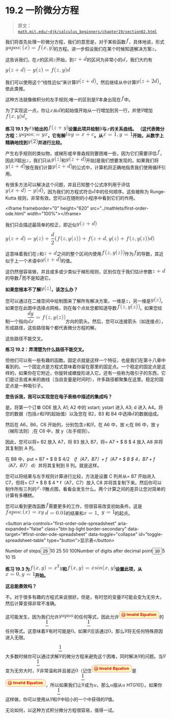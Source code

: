 # 19.2 一阶微分方程

> 原文： [`math.mit.edu/~djk/calculus_beginners/chapter19/section02.html`](http://math.mit.edu/~djk/calculus_beginners/chapter19/section02.html)

我们将首先处理一阶微分方程，我们的意思是，对于某些函数![](img/tex-8fa14cdd754f91cc6554c9e71929cce7.gif)，具体地说，形式![](img/tex-d58273095a019384510f880fc39df3f9.gif)的方程。进一步假设我们在某个时候知道解决方案![](img/tex-fbade9e36a3f36d3d676c1b808451dd7.gif)。

这告诉我们，在![](img/tex-9dd4e461268c8034f5c8564e155c67a6.gif)的区间![](img/tex-fbade9e36a3f36d3d676c1b808451dd7.gif)开始，到![](img/tex-a712dd0ee962371a2d97414505313904.gif)的区间为非常小的![](img/tex-8277e0910d750195b448797616e091ad.gif)，我们大约有

![](img/tex-86f8b0ab3989f81f2f9500a5cc55cf4b.gif)

我们可以使用这个“线性近似”来计算![](img/tex-9689001ed88c1a98b48faabd7ea106cb.gif)，然后继续从中计算![](img/tex-d04b6b8068de4d10d3beec0d11259ba1.gif)，依此类推。

这种方法就像做积分的左手规则;唯一的区别是![](img/tex-415290769594460e2e485922904f345d.gif)本身出现在![](img/tex-8fa14cdd754f91cc6554c9e71929cce7.gif)中。

为了实现这一点，你让![](img/tex-9dd4e461268c8034f5c8564e155c67a6.gif)从![](img/tex-8277e0910d750195b448797616e091ad.gif)的起始值开始从一行增加到另一行，并使![](img/tex-415290769594460e2e485922904f345d.gif)增加![](img/tex-d60fbbbafd0706d04d667fe55cde1d31.gif)。

**练习 19.1 为![](img/tex-3e44107170a520582ade522fa73c1d15.gif)给出的![](img/tex-d2532f1529e1cc131a984c017d2a8066.gif)设置此项并绘制![](img/tex-415290769594460e2e485922904f345d.gif)与![](img/tex-9dd4e461268c8034f5c8564e155c67a6.gif)的关系曲线。 （这代表微分方程：![](img/tex-e16b915a813aa9ce5c5fdfcf3d4eae2e.gif)，它有解![](img/tex-3d6048207388a45c4449b46507b4138f.gif)。从![](img/tex-51534ae351402cd0decc72222ddfeb06.gif)开始，从数字上精确地找到![](img/tex-f096dfa64f79f7797e93e42c2a22cfc5.gif)并进行比较。**

产生右手规则的类似物，或梯形或辛普森规则要困难一些，因为它们需要评估![](img/tex-8fa14cdd754f91cc6554c9e71929cce7.gif)，因此![](img/tex-415290769594460e2e485922904f345d.gif)超出![](img/tex-fbade9e36a3f36d3d676c1b808451dd7.gif)，我们只从![](img/tex-2a30396180396c206d6a001ed06584d6.gif)和![](img/tex-d3227a513f375ead0a7d08c2fe35aa22.gif)开始]是我们想要发现的。如果我们将![](img/tex-d3227a513f375ead0a7d08c2fe35aa22.gif)放在我们计算![](img/tex-d3227a513f375ead0a7d08c2fe35aa22.gif)的公式中，计算机将正确地指责我们使用循环引用。

有很多方法可以解决这个问题，并且已知整个公式序列用于评估![](img/tex-19a2c301702be94f2a2f1409c6f92053.gif)，因为我们的方程式符合![](img/tex-8277e0910d750195b448797616e091ad.gif)中的任何顺序。这些被称为 Runge-Kutta 规则，非常有效。您可以在随附的小程序中看到它们的作用。

&lt;iframe frameborder="0" height="620" src="../mathlets/first-order-ode.html" width="100%"&gt;&lt;/iframe&gt;

我们只会描述最简单的校正，即近似![](img/tex-d3227a513f375ead0a7d08c2fe35aa22.gif)

![](img/tex-55fa39c32d80d9b01146878c57880296.gif)

这意味着我们在![](img/tex-fbade9e36a3f36d3d676c1b808451dd7.gif)和![](img/tex-c0e7257b56d58a3b96066a13bd8ee56e.gif)之间的整个区间内使用![](img/tex-50047cea742831d530c11ea6a9c32716.gif)作为![](img/tex-8fa14cdd754f91cc6554c9e71929cce7.gif)的导数，其近似于上一个术语中![](img/tex-d3227a513f375ead0a7d08c2fe35aa22.gif)的值。

这仍然很容易做，并且或多或少类似于梯形规则，区别仅在于我们估计参数![](img/tex-c0e7257b56d58a3b96066a13bd8ee56e.gif)的导数![](img/tex-8fa14cdd754f91cc6554c9e71929cce7.gif)而不是知道它。

**如果您根本不了解![](img/tex-2a30396180396c206d6a001ed06584d6.gif)，该怎么办？**

您可以通过在二维空间中绘制图来了解所有解决方案，一维是![](img/tex-fbade9e36a3f36d3d676c1b808451dd7.gif)，另一维是![](img/tex-2a30396180396c206d6a001ed06584d6.gif)。如果您在此图中选择点网格，则在每个点处您都知道导数![](img/tex-50047cea742831d530c11ea6a9c32716.gif)。如果您绘制一个指向![](img/tex-13e1939fa1f30d0ce774246e534e10be.gif)方向的箭头。然后，您可以连接箭头（如连接点），形成路径，这些路径每个都代表微分方程的解。

这些路径不能交叉。

**练习 19.2：弄清楚为什么路径不能交叉。**

但他们可以有一些有趣的函数。固定点就是这样一个特征，也是我们在第十八章中看到的。一个固定点是方程式意味着你留在那里的固定点。一个稳定的固定点是这样的，如果你在它附近，你旋转或螺旋形进入它。还有一些称为吸引子的东西，它们是过去或未来的曲线（当自变量是时间时），许多路径都聚集在这里。稳定的固定点是一种吸引子。

**您告诉我，我可以实现您在电子表格中描述的集成吗？**

是。将第一个订单 ODE 放入 A1; A2 中的 xstart; ystart 进入 A3; d 进入 A4。将您的数据（包括![](img/tex-9dd4e461268c8034f5c8564e155c67a6.gif)和![](img/tex-415290769594460e2e485922904f345d.gif)的起始值）以及您在 B2，B3 和 B4 中选择![](img/tex-8277e0910d750195b448797616e091ad.gif)的数据组成。

然后在 A6，B6，C6 开始列，分别包含![](img/tex-9dd4e461268c8034f5c8564e155c67a6.gif)和![](img/tex-415290769594460e2e485922904f345d.gif)。在 A6 中，放 x;在 B6 中，放 y（梯形法则）;在 C6 中，放 y（左手规则）。

因此，您可以将= B2 放入 A7，将 B3 放入 B7，将= A7 + $ B $ 4 放入 A8 并将其复制到 A 列。

在 B8 中，put = B7 + $ B $ 4/2 *（f（A7，B7）+ f（A7 + $ B $ 4，B7 + f（A7，B7）* d）并将其复制到 B 列。就是这样。

您可以将结果与左手规则计算进行比较，方法是设置 C 列并从= B7 开始进入 C7，但将= C7 + $ B $ 4 * f（A7，C7）放入 C8 并将其复制下来。然后你可以制作所有三列的![](img/tex-f10bc3c94b77e1d6b9f98106daf335c1.gif)散点图，看看会发生什么。两个计算之间的差异让您对简单的计算有多糟糕。

您可以看到更改函数![](img/tex-8fa14cdd754f91cc6554c9e71929cce7.gif)需要更多的工作，但很容易改变初始条件。这是![](img/tex-c47112292ad9c3b00062727e4a849dea.gif) ![](img/tex-8756516056a75e7493ef8f60ab5acff3.gif)的结果和![](img/tex-d37ffc54b67ce8de1f01efb1f2e33689.gif)，![](img/tex-5a6fb152b0e79d61bb16fd58014ba123.gif)的起点。

&lt;button aria-controls="first-order-ode-spreadsheet" aria-expanded="false" class="btn bg-light border-secondary" data-target="#first-order-ode-spreadsheet" data-toggle="collapse" id="toggle-spreadsheet-table" type="button"&gt;显示表&lt;/button&gt;[](../download/first-order-ode.xlsx)

Number of steps<button aria-expanded="false" aria-haspopup="true" class="btn btn-sm bg-light border-secondary dropdown-toggle" data-toggle="dropdown" id="nbr-steps-btn" type="button" value="25">25</button>10 25 50 100Number of digits after decimal point<button aria-expanded="false" aria-haspopup="true" class="btn btn-sm bg-light border-secondary dropdown-toggle" data-toggle="dropdown" id="nbr-digits-btn" type="button" value="10">10</button>5 10 15

**练习 19.3 为![](img/tex-473bdf7c3787a78c511aed0ad5c61fd9.gif)和![](img/tex-22f9a8674477e748447de641eacea9a0.gif)设置此项，从![](img/tex-93b6b4f45924de67b7e4f48f875b9037.gif)开始。**

**这总能奏效吗？**

不。对于很多有趣的方程式来说很好。但是，有时您的变量![](img/tex-415290769594460e2e485922904f345d.gif)可能会变为无穷大，然后计算变得非常不准确。

这可能发生，因为我们允许![](img/tex-23e3c7efae813fefb4fed2436a229c98.gif)的任何等式，因此允许![](img/tex-ccb8ec3a7d47691f8b87bb37013d2569.gif)的任何等式。这意味着![](img/tex-bfdefe5a68f33706693d71350725374e.gif)有时可能是![](img/tex-cfcd208495d565ef66e7dff9f98764da.gif)。如果![](img/tex-bfdefe5a68f33706693d71350725374e.gif)应该通过![](img/tex-cfcd208495d565ef66e7dff9f98764da.gif)，那么![](img/tex-415290769594460e2e485922904f345d.gif)将无任何特殊原因进入无限。

大多数时候你可以通过求解![](img/tex-bfdefe5a68f33706693d71350725374e.gif)的微分方程来避免这个困难，同时解决![](img/tex-415290769594460e2e485922904f345d.gif)的问题。当![](img/tex-415290769594460e2e485922904f345d.gif)变为无穷大时，![](img/tex-bfdefe5a68f33706693d71350725374e.gif)非常温和并且接近![](img/tex-cfcd208495d565ef66e7dff9f98764da.gif)（记住![](img/tex-ccb8ec3a7d47691f8b87bb37013d2569.gif)是![](img/tex-23ed8f5be24459201082dfeb75b0443c.gif)，所以如果我们让![](img/tex-bfdefe5a68f33706693d71350725374e.gif)成为![](img/tex-7b774effe4a349c6dd82ad4f4f21d34c.gif)，那么![](img/tex-7b774effe4a349c6dd82ad4f4f21d34c.gif)服从![](img/tex-7b774effe4a349c6dd82ad4f4f21d34c.gif) HTG10]）。如果你这样做，你可以使用从![](img/tex-415290769594460e2e485922904f345d.gif)和![](img/tex-bfdefe5a68f33706693d71350725374e.gif)中较小的一个中获得的![](img/tex-415290769594460e2e485922904f345d.gif)值。

无论如何，以这种方式积分微分方程很容易，值得一试。